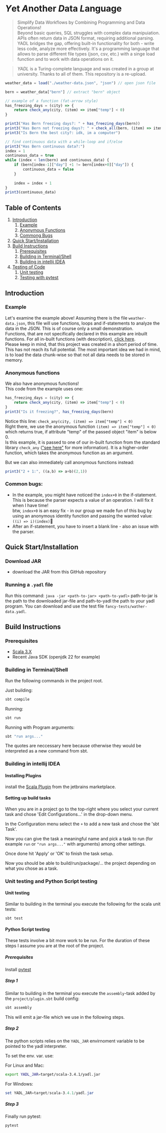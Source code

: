 # *Y*et *A*nother *D*ata *L*anguage
> Simplify Data Workflows by Combining Programming and Data Operations! <br>
> Beyond basic queries, SQL struggles with complex data manipuiation. APIs often return data in JSON format, requiring additional parsing. YADL bridges the gap, offering built-in functionality for both - write less code, analyze more effectively. It's a programming language that allows to parse different file types (json, csv, etc.) with a singe load function and to work with data operations on it.

> *YADL* is a Turing-complete language and was created in a group at university. Thanks to all of them. This repository is a re-upload.

```js
weather_data = load("./weather-data.json", "json") // open json file

bern = weather_data["bern"] // extract "bern" object

// example of a function (fat-arrow style)
has_freezing_days = (city) => {
    return check_any(city, (item) => item["temp"] < 0)
}

print3("Has Bern freezing days?: " + has_freezing_days(bern))
print3("Has Bern not freezing days?: " + check_all(bern, (item) => item["temp"] < 0)) // use function in print-statement
print3("Is Bern the best city?: idk, im a computer")

// find continuous data with a while-loop and if/else
print3("Has Bern continuous data?:")
index = 1
continuous_data = true
while (index < len(bern) and continuous_data) {
    if (bern[index-1]["day"] +1 != bern[index+0]["day"]) {
        continuous_data = false
    }
    
    index = index + 1
}
print3(continuous_data)
```

## Table of Contents
1. [Introduction](#intro)
    1. [Example](#example)
    2. [Anonymous Functions](#anonymous)
    3. [Commong Bugs](#bugs)
2. [Quick Start/Installation](#start)
3. [Build Instructions](#build)
    1. [Prerequisites](#pre)
    2. [Building in Terminal/Shell](#build_sh)
    3. [Building in intellij IDEA](#build_idea)
4. [Testing of Code](#testing)
    1. [Unit testing](#unit)
    1. [Testing with pytest](#python)


## Introduction <a name="intro" />

### Example <a name="example"></a>

Let's examine the example above!
Assuming there is the file `weather-data.json`, this file will use functions, loops and if-statements to analyze the data in the JSON. This is of course only a small demonstration. <br>
Functions, that are not specifically declared in this example are inbuilt functions. For all in-built functions (with description), [click here](https://github.com/julianjumper/yadl/blob/main/spec/stdlib/iterator%20methods.md). <br>
Please keep in mind, that this project was created in a short period of time. This has not reach its full potential. The most important idea we had in mind, is to load the data chunk-wise so that not all data needs to be stored in memory.

### Anonymous functions <a name="anonymous"></a>

We also have anonymous functions! <br>
This code from the example uses one:
```js
has_freezing_days = (city) => {
    return check_any(city, (item) => item["temp"] < 0)
}
print3("Is it freezing?", has_freezing_days(bern)
```
Notice this line: `check_any(city, (item) => item["temp"] < 0)` <br>
Right there, we use the anonymous function `(item) => item["temp"] < 0)` which returns true, if attribute "temp" of the passed object "item" is below 0. <br>
Is this example, it is passed to one of our in-built function from the standard library `check_any` (["see here"](https://github.com/julianjumper/yadl/blob/main/spec/stdlib/iterator%20methods.md) for more information). It is a higher-order function, which takes the anonymous function as an argument. 

But we can also immediately call anonymous functions instead:
```js
print3("2 + 1:", ((a,b) => a+b)(2,1))
```

### Common bugs: <a name="bugs"></a>
- In the example, you might have noticed the `index+0` in the if-statement. This is because the parser expects a value of an operation. I will fix it when I have time! <br>
  btw, `index+0` is an easy fix - in our group we made fun of this bug by using an anonymous identity function and passing the wanted value: `((i) => i)(index)`🤪
- After an if-statement, you have to insert a blank line - also an issue with the parser.

## Quick Start/Installation <a name="start"></a>

### Download JAR

- download the JAR from this GitHub repository

### Running a `.yadl` file
Run this command:
`java -jar <path-to-jar> <path-to-yadl>`
path-to-jar is the path to the downloaded jar-file and path-to-yadl the path to your yadl program. You can download and use the test file `fancy-tests/wather-data.yadl`.

## Build Instructions <a name="build"></a>

### Prerequisites <a name="pre"></a>

- [Scala 3.X](https://www.scala-lang.org/download/)
- Recent Java SDK (openjdk 22 for example)

### Building in Terminal/Shell <a name="build_sh"></a>

Run the following commands in the project root.

Just building:
```sh
sbt compile
```

Running:
```sh
sbt run
```

Running with Program arguments:
```sh
sbt "run args..."
```

The quotes are neccessary here because otherwise they would be interpreted as a new command from sbt.

### Building in intellij IDEA <a name="build_idea"></a>

#### Installing Plugins

install the [Scala Plugin](https://plugins.jetbrains.com/plugin/1347-scala/) from the
jetbrains marketplace.

#### Setting up build tasks

When you are in a project go to the top-right where you select your current task and chose 'Edit Configurations...' in the drop-down menu.

In the Configuration menu select the `+` to add a new task and chose the 'sbt Task'.

Now you can give the task a meaningful name and pick a task to run (for example `run` or `"run args..."` with arguments) among other settings.

Once done hit 'Apply' or 'OK' to finish the task setup.

Now you should be able to build/run/package/... the project depending on what you chose as a task.

### Unit testing and Python Script testing <a name="testing"></a>

#### Unit testing <a name="unit"></a>

Similar to building in the terminal you execute the following for the scala unit tests:
```sh
sbt test
```

#### Python Script testing <a name="python"></a>

These tests involve a bit more work to be run.
For the duration of these steps I assume you are at the root of the project.

##### Prerequisites

Install [pytest](https://pypi.org/project/pytest/)

##### Step 1

Similar to building in the terminal you execute the `assembly`-task added by the `project/plugin.sbt` build config:
```sh
sbt assembly
```
This will emit a jar-file which we use in the following steps.

##### Step 2

The python scripts relies on the `YADL_JAR` envirnoment variable to be pointed to the yadl interpreter.

To set the env. var. use:

For Linux and Mac:
```sh
export YADL_JAR=target/scala-3.4.1/yadl.jar
```

For Windows:
```powershell
set YADL_JAR=target/scala-3.4.1/yadl.jar
```
##### Step 3

Finally run pytest:
```sh
pytest
```


